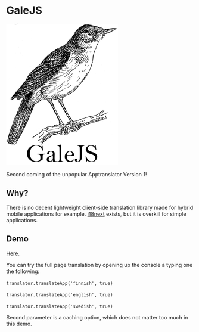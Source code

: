 # GaleJS

![](https://github.com/ahvonenj/GaleJS/blob/master/gale_logo_small.png?raw=true)

Second coming of the unpopular Apptranslator Version 1!

## Why?

There is no decent lightweight client-side translation library made for hybrid mobile applications for example. [i18next](http://i18next.com/) exists, but it is overkill for simple applications.

## Demo

[Here](http://ahvonenj.github.io/GaleJS/). 

You can try the full page translation by opening up the console a typing one the following:

`translator.translateApp('finnish', true)`

`translator.translateApp('english', true)`

`translator.translateApp('swedish', true)`

Second parameter is a caching option, which does not matter too much in this demo.
